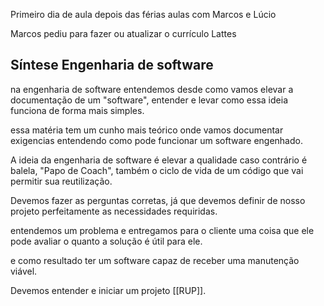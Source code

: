 Primeiro dia de aula depois das férias aulas com Marcos e Lúcio 

Marcos pediu para fazer ou atualizar o currículo Lattes 

## Síntese Engenharia de software

na engenharia de software entendemos desde como vamos elevar a documentação de um "software", entender e levar como essa ideia funciona de forma mais simples.

essa matéria tem um cunho mais teórico onde vamos documentar exigencias entendendo como pode funcionar um software engenhado.

A ideia da engenharia de software é elevar a qualidade  caso contrário é balela,
"Papo de Coach", também o ciclo de vida de um código que vai permitir sua reutilização.

Devemos fazer as perguntas corretas, já que devemos definir de nosso projeto perfeitamente as necessidades requiridas.

entendemos um problema e entregamos para o cliente uma coisa que ele pode avaliar o quanto a solução é útil para ele.

e como resultado ter um software capaz de receber uma manutenção viável.

Devemos entender e iniciar um projeto [[RUP]].

